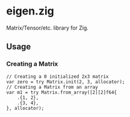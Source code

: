 # eigen.zig

Matrix/Tensor/etc. library for Zig.

## Usage
### Creating a Matrix
```zig
// Creating a 0 initialized 2x3 matrix
var zero = try Matrix.init(2, 3, allocator);
// Creating a Matrix from an array
var m1 = try Matrix.from_array([2][2]f64{
    .{1, 2},
    .{3, 4},
}, allocator);
```

